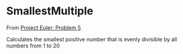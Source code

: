 # SmallestMultiple

From [Project Euler: Problem 5](https://projecteuler.net/problem=5)

Calculates the smallest positive number that is evenly divisible by all numbers from 1 to 20